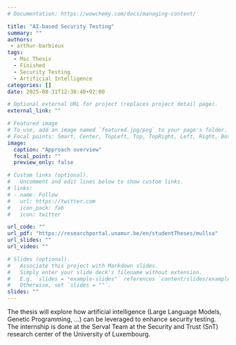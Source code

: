 ```yaml
---
# Documentation: https://wowchemy.com/docs/managing-content/

title: "AI-based Security Testing"
summary: ""
authors: 
 - arthur-barbieux
tags: 
  - Msc Thesis
  - Finished
  - Security Testing
  - Artificial Intelligence
categories: []
date: 2025-08-31T12:38:40+02:00

# Optional external URL for project (replaces project detail page).
external_link: ""

# Featured image
# To use, add an image named `featured.jpg/png` to your page's folder.
# Focal points: Smart, Center, TopLeft, Top, TopRight, Left, Right, BottomLeft, Bottom, BottomRight.
image:
  caption: "Approach overview"
  focal_point: ""
  preview_only: false

# Custom links (optional).
#   Uncomment and edit lines below to show custom links.
# links:
# - name: Follow
#   url: https://twitter.com
#   icon_pack: fab
#   icon: twitter

url_code: ""
url_pdf: "https://researchportal.unamur.be/en/studentTheses/mullsa"
url_slides: ""
url_video: ""

# Slides (optional).
#   Associate this project with Markdown slides.
#   Simply enter your slide deck's filename without extension.
#   E.g. `slides = "example-slides"` references `content/slides/example-slides.md`.
#   Otherwise, set `slides = ""`.
slides: ""
---
```


The thesis will explore how artificial intelligence (Large Language Models, Genetic Programming, ...) can be leveraged to enhance security testing. The internship is done at the Serval Team at the Security and Trust (SnT) research center of the University of Luxembourg.
